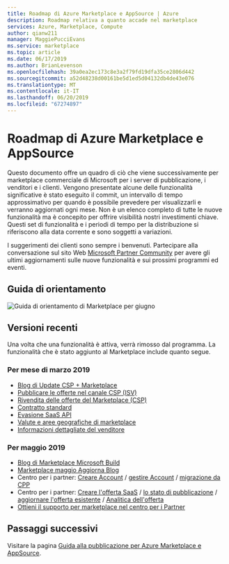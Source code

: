 ```yaml
---
title: Roadmap di Azure Marketplace e AppSource | Azure
description: Roadmap relativa a quanto accade nel marketplace
services: Azure, Marketplace, Compute
author: qianw211
manager: MaggiePucciEvans
ms.service: marketplace
ms.topic: article
ms.date: 06/17/2019
ms.author: BrianLevenson
ms.openlocfilehash: 39a0ea2ec173c8e3a2f79fd19dfa35ce2806d442
ms.sourcegitcommit: a52d48238d00161be5d1ed5d04132db4de43e076
ms.translationtype: MT
ms.contentlocale: it-IT
ms.lasthandoff: 06/20/2019
ms.locfileid: "67274897"
---
```

# <a name="azure-marketplace-and-appsource-roadmap"></a>Roadmap di Azure Marketplace e AppSource

Questo documento offre un quadro di ciò che viene successivamente per marketplace commerciale di Microsoft per i server di pubblicazione, i venditori e i clienti. Vengono presentate alcune delle funzionalità significative è stato eseguito il commit, un intervallo di tempo approssimativo per quando è possibile prevedere per visualizzarli e verranno aggiornati ogni mese. Non è un elenco completo di tutte le nuove funzionalità ma è concepito per offrire visibilità nostri investimenti chiave. Questi set di funzionalità e i periodi di tempo per la distribuzione si riferiscono alla data corrente e sono soggetti a variazioni.

I suggerimenti dei clienti sono sempre i benvenuti. Partecipare alla conversazione sul sito Web [Microsoft Partner Community](https://www.microsoftpartnercommunity.com/) per avere gli ultimi aggiornamenti sulle nuove funzionalità e sui prossimi programmi ed eventi.


## <a name="roadmap"></a>Guida di orientamento
![Guida di orientamento di Marketplace per giugno](./media/marketplace-publishers-guide/roadmap-june19.png)


## <a name="recent-releases"></a>Versioni recenti

Una volta che una funzionalità è attiva, verrà rimosso dal programma. La funzionalità che è stato aggiunto al Marketplace include quanto segue.


### <a name="for-march-2019"></a>Per mese di marzo 2019

* [Blog di Update CSP + Marketplace](https://azure.microsoft.com/blog/azure-marketplace-and-cloud-solution-provider-updates-march-2019/)
* [Pubblicare le offerte nel canale CSP (ISV)](https://docs.microsoft.com/azure/marketplace/cloud-solution-providers)
* [Rivendita delle offerte del Marketplace (CSP)](https://docs.microsoft.com/partner-center/sell-marketplace-products)
* [Contratto standard](https://docs.microsoft.com/azure/marketplace/standard-contract)
* [Evasione SaaS API](https://docs.microsoft.com/azure/marketplace/partner-center-portal/pc-saas-fulfillment-apis)
* [Valute e aree geografiche di marketplace](https://docs.microsoft.com/azure/marketplace/marketplace-geo-availability-currencies)
* [Informazioni dettagliate del venditore](https://docs.microsoft.com/azure/marketplace/cloud-partner-portal-orig/si-changes)

### <a name="for-may-2019"></a>Per maggio 2019

* [Blog di Marketplace Microsoft Build](https://azure.microsoft.com/blog/announcing-new-marketplace-revenue-opportunities/)
* [Marketplace maggio Aggiorna Blog](https://azure.microsoft.com/blog/microsoft-commercial-marketplace-updates-may-2019/)
* Centro per i partner: [Creare Account](https://docs.microsoft.com/azure/marketplace/partner-center-portal/create-account) / [gestire Account](https://docs.microsoft.com/azure/marketplace/partner-center-portal/manage-account) / [migrazione da CPP](https://docs.microsoft.com/azure/marketplace/partner-center-portal/account-migration-from-cpp-to-pc)
* Centro per i partner: [Creare l'offerta SaaS](https://docs.microsoft.com/azure/marketplace/partner-center-portal/create-new-saas-offer) / [lo stato di pubblicazione](https://docs.microsoft.com/azure/marketplace/partner-center-portal/publishing-status
) / [aggiornare l'offerta esistente](https://docs.microsoft.com/azure/marketplace/partner-center-portal/update-existing-offer) / [Analitica dell'offerta](https://docs.microsoft.com/azure/marketplace/partner-center-portal/analytics)
* [Ottieni il supporto per marketplace nel centro per i Partner](https://docs.microsoft.com/azure/marketplace/partner-center-portal/support)

## <a name="next-steps"></a>Passaggi successivi

Visitare la pagina [Guida alla pubblicazione per Azure Marketplace e AppSource](https://docs.microsoft.com/azure/marketplace/marketplace-publishers-guide).
